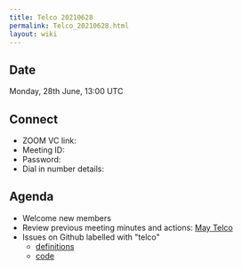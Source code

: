 ```yaml
---
title: Telco 20210628
permalink: Telco_20210628.html
layout: wiki
---
```


Date
----

Monday, 28th June, 13:00 UTC

<!-- end of autogeneration -->

Connect
-------
* ZOOM VC link: 
* Meeting ID:   
* Password:     
* Dial in number details: 

Agenda
------
   * Welcome new members
   * Review previous meeting minutes and actions: [May Telco](Telco_20210505.md)
   * Issues on Github labelled with "telco"
     * [definitions](https://github.com/nexusformat/definitions/issues?q=is%3Aopen+is%3Aissue+label%3Atelco)
     * [code](https://github.com/nexusformat/code/issues?q=is%3Aopen+is%3Aissue+label%3Atelco)
